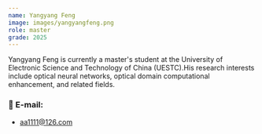 ```yaml
---
name: Yangyang Feng
image: images/yangyangfeng.png
role: master
grade: 2025
---
```


Yangyang Feng is currently a master's student at the University of Electronic Science and Technology of China (UESTC).His research interests include optical neural networks, optical domain computational enhancement, and related fields.

### 📧 E-mail:
- aa1111@126.com
